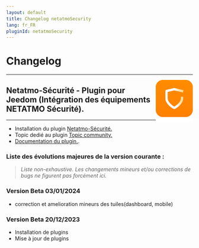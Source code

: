 ```yaml
---
layout: default
title: Changelog netatmoSecurity
lang: fr_FR
pluginId: netatmoSecurity
---
```


# Changelog
---

<img align="right" src="../images/netatmoSecurity_icon.png" width="100">

## Netatmo-Sécurité - Plugin pour Jeedom (Intégration des équipements NETATMO Sécurité).

---

* Installation du plugin [Netatmo-Sécurité.](https://limad.github.io/plugin-netatmoSecurity/fr_FR/#tocAnchor-1-3)
* Topic dedié au plugin [Topic community.](https://community.jeedom.com/tag/plugin-netatmosecurity)
* [Documentation du plugin.](https://limad.github.ioplugins-docs/plugin-netatmoSecurity).

### Liste des évolutions majeures de la version courante :
>*Liste non-exhaustive. Les changements mineurs et/ou corrections de bugs ne figurent pas forcément ici.*
>


### Version Beta 03/01/2024
* correction et amelioration mineurs des tuiles(dashboard, mobile)
  
### Version Beta 20/12/2023
  * Installation de plugins
  * Mise à jour de plugins
